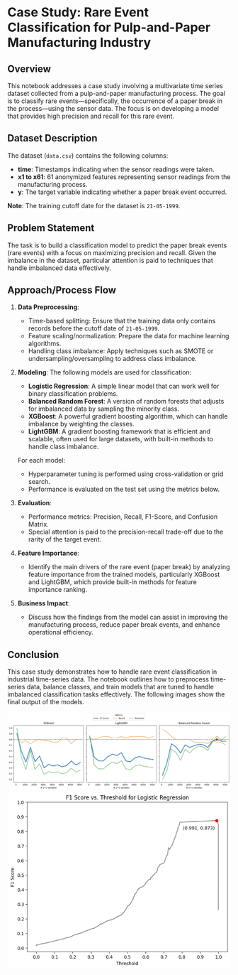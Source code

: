 # Case Study: Rare Event Classification for Pulp-and-Paper Manufacturing Industry

## Overview

This notebook addresses a case study involving a multivariate time series dataset collected from a pulp-and-paper manufacturing process. The goal is to classify rare events—specifically, the occurrence of a paper break in the process—using the sensor data. The focus is on developing a model that provides high precision and recall for this rare event.

## Dataset Description

The dataset (`data.csv`) contains the following columns:
- **time**: Timestamps indicating when the sensor readings were taken.
- **x1 to x61**: 61 anonymized features representing sensor readings from the manufacturing process.
- **y**: The target variable indicating whether a paper break event occurred.

**Note**: The training cutoff date for the dataset is `21-05-1999`.

## Problem Statement

The task is to build a classification model to predict the paper break events (rare events) with a focus on maximizing precision and recall. Given the imbalance in the dataset, particular attention is paid to techniques that handle imbalanced data effectively.

## Approach/Process Flow

1. **Data Preprocessing**:
   - Time-based splitting: Ensure that the training data only contains records before the cutoff date of `21-05-1999`.
   - Feature scaling/normalization: Prepare the data for machine learning algorithms.
   - Handling class imbalance: Apply techniques such as SMOTE or undersampling/oversampling to address class imbalance.

2. **Modeling**:
   The following models are used for classification:
   - **Logistic Regression**: A simple linear model that can work well for binary classification problems.
   - **Balanced Random Forest**: A version of random forests that adjusts for imbalanced data by sampling the minority class.
   - **XGBoost**: A powerful gradient boosting algorithm, which can handle imbalance by weighting the classes.
   - **LightGBM**: A gradient boosting framework that is efficient and scalable, often used for large datasets, with built-in methods to handle class imbalance.

   For each model:
   - Hyperparameter tuning is performed using cross-validation or grid search.
   - Performance is evaluated on the test set using the metrics below.

3. **Evaluation**:
   - Performance metrics: Precision, Recall, F1-Score, and Confusion Matrix.
   - Special attention is paid to the precision-recall trade-off due to the rarity of the target event.

4. **Feature Importance**:
   - Identify the main drivers of the rare event (paper break) by analyzing feature importance from the trained models, particularly XGBoost and LightGBM, which provide built-in methods for feature importance ranking.

5. **Business Impact**:
   - Discuss how the findings from the model can assist in improving the manufacturing process, reduce paper break events, and enhance operational efficiency.

## Conclusion

This case study demonstrates how to handle rare event classification in industrial time-series data. The notebook outlines how to preprocess time-series data, balance classes, and train models that are tuned to handle imbalanced classification tasks effectively. The following images show the final output of the models.

![Results](./Results.png)
![Results Log](./ResultsLog.png)
